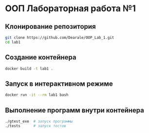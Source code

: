 # ООП Лабораторная работа №1

## Клонирование репозитория

```bash
git clone https://github.com/Dearale/OOP_Lab_1.git
cd lab1
```
## Создание контейнера
```bash
docker build -t lab1 .
```
## Запуск в интерактивном режиме
```bash
docker run -it --rm lab1 bash
```
## Выполнение программ внутри контейнера
```bash
./gtest_exe  # запуск программы
./tests      # запуск тестов
```